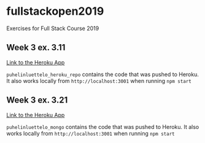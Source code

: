 # fullstackopen2019
Exercises for Full Stack Course 2019

## Week 3 ex. 3.11
[Link to the Heroku App](https://cryptic-waters-21241.herokuapp.com/)

`puhelinluettelo_heroku_repo` contains the code that was pushed to Heroku. It also works locally from `http://localhost:3001` when running `npm start`

## Week 3 ex. 3.21
[Link to the Heroku App](https://puhelinluettelo-mongo.herokuapp.com/)

`puhelinluettelo_mongo` contains the code that was pushed to Heroku. It also works locally from `http://localhost:3001` when running `npm start`
